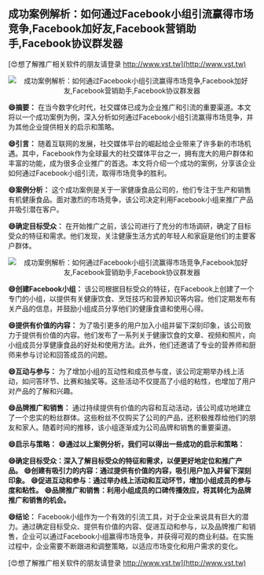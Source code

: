 ## **成功案例解析：如何通过Facebook小组引流赢得市场竞争,Facebook加好友,Facebook营销助手,Facebook协议群发器**

[😍想了解推广相关软件的朋友请登录 http://www.vst.tw](http://www.vst.tw)

 <center><img src="https://vst.tw/MP4/tuiguang/png/0.png" alt="成功案例解析：如何通过Facebook小组引流赢得市场竞争,Facebook加好友,Facebook营销助手,Facebook协议群发器"></center>

**😄摘要：**
在当今数字化时代，社交媒体已成为企业推广和引流的重要渠道。本文将以一个成功案例为例，深入分析如何通过Facebook小组引流赢得市场竞争，并为其他企业提供相关的启示和策略。

**😄引言：**
随着互联网的发展，社交媒体平台的崛起给企业带来了许多新的市场机遇。其中，Facebook作为全球最大的社交媒体平台之一，拥有庞大的用户群体和丰富的功能，成为很多企业推广的首选。本文将介绍一个成功的案例，分享该企业如何通过Facebook小组引流，取得市场竞争的胜利。

**😄案例分析：**
这个成功案例是关于一家健康食品公司的，他们专注于生产和销售有机健康食品。面对激烈的市场竞争，该公司决定利用Facebook小组来推广产品并吸引潜在客户。

**😄确定目标受众：**
在开始推广之前，该公司进行了充分的市场调研，确定了目标受众的特征和需求。他们发现，关注健康生活方式的年轻人和家庭是他们的主要客户群体。

 <center><img src="https://vst.tw/MP4/tuiguang/png/2.png" alt="成功案例解析：如何通过Facebook小组引流赢得市场竞争,Facebook加好友,Facebook营销助手,Facebook协议群发器"></center>

**😄创建Facebook小组：**
该公司根据目标受众的特征，在Facebook上创建了一个专门的小组，以提供有关健康饮食、烹饪技巧和营养知识等内容。他们定期发布有关产品的信息，并鼓励小组成员分享他们的健康食谱和使用心得。

**😄提供有价值的内容：**
为了吸引更多的用户加入小组并留下深刻印象，该公司致力于提供有价值的内容。他们发布了一系列关于健康饮食的文章、视频和照片，向小组成员分享健康食品的好处和使用方法。此外，他们还邀请了专业的营养师和厨师来参与讨论和回答成员的问题。

**😄互动与参与：**
为了增加小组的互动性和成员参与度，该公司定期举办线上活动，如问答环节、比赛和抽奖等。这些活动不仅提高了小组的粘性，也增加了用户对产品的了解和兴趣。

**😄品牌推广和销售：**
通过持续提供有价值的内容和互动活动，该公司成功地建立了一个忠实的粉丝群体。这些粉丝不仅购买了公司的产品，还积极推荐给他们的朋友和家人。随着时间的推移，该小组逐渐成为公司品牌和销售的重要渠道。

**😄启示与策略：**
**😄通过以上案例分析，我们可以得出一些成功的启示和策略：**

**😄确定目标受众：深入了解目标受众的特征和需求，以便更好地定位和推广产品。**
**😄创建有吸引力的内容：通过提供有价值的内容，吸引用户加入并留下深刻印象。**
**😄促进互动和参与：通过举办线上活动和互动环节，增加小组成员的参与度和粘性。**
**😄品牌推广和销售：利用小组成员的口碑传播效应，将其转化为品牌推广和销售的机会。**

**😄结论：**
Facebook小组作为一个有效的引流工具，对于企业来说具有巨大的潜力。通过确定目标受众、提供有价值的内容、促进互动和参与，以及品牌推广和销售，企业可以通过Facebook小组赢得市场竞争，并获得可观的商业利益。在实施过程中，企业需要不断跟进和调整策略，以适应市场变化和用户需求的变化。

[😍想了解推广相关软件的朋友请登录 http://www.vst.tw](http://www.vst.tw)



